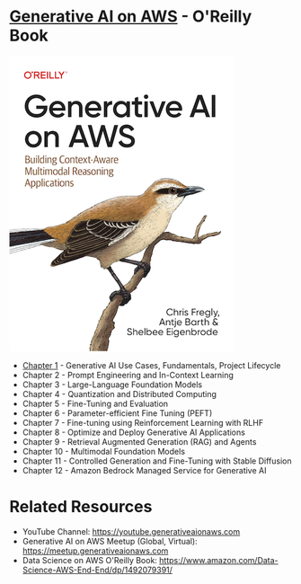 # [Generative AI on AWS](https://www.amazon.com/Generative-AI-AWS-Multimodal-Applications/dp/1098159225/) - O'Reilly Book

[![](img/gaia_book_cover_sm.png)](https://www.amazon.com/Generative-AI-AWS-Multimodal-Applications/dp/1098159225/)

* [Chapter 1](/ch1) - Generative AI Use Cases, Fundamentals, Project Lifecycle
* Chapter 2 - Prompt Engineering and In-Context Learning
* Chapter 3 - Large-Language Foundation Models
* Chapter 4 - Quantization and Distributed Computing
* Chapter 5 - Fine-Tuning and Evaluation
* Chapter 6 - Parameter-efficient Fine Tuning (PEFT)
* Chapter 7 - Fine-tuning using Reinforcement Learning with RLHF
* Chapter 8 - Optimize and Deploy Generative AI Applications
* Chapter 9 - Retrieval Augmented Generation (RAG) and Agents
* Chapter 10 - Multimodal Foundation Models
* Chapter 11 - Controlled Generation and Fine-Tuning with Stable Diffusion
* Chapter 12 - Amazon Bedrock Managed Service for Generative AI

# Related Resources
* YouTube Channel: https://youtube.generativeaionaws.com
* Generative AI on AWS Meetup (Global, Virtual): https://meetup.generativeaionaws.com
* Data Science on AWS O'Reilly Book: https://www.amazon.com/Data-Science-AWS-End-End/dp/1492079391/
